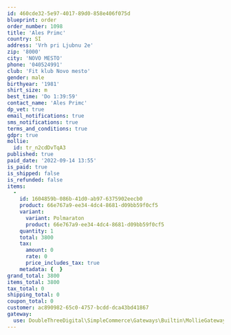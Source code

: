 ```yaml
---
id: 460cde32-5e97-4017-89d0-858e406f075d
blueprint: order
order_number: 1098
title: 'Ales Primc'
country: SI
address: 'Vrh pri Ljubnu 2e'
zip: '8000'
city: 'NOVO MESTO'
phone: '040524991'
club: 'Fit klub Novo mesto'
gender: male
birthyear: '1981'
shirt_size: m
best_time: 'Do 1:39:59'
contact_name: 'Ales Primc'
dp_vet: true
email_notifications: true
sms_notifications: true
terms_and_conditions: true
gdpr: true
mollie:
  id: tr_n2cdDvTqA3
published: true
paid_date: '2022-09-14 13:55'
is_paid: true
is_shipped: false
is_refunded: false
items:
  -
    id: 1604859b-086b-41d0-ab97-6375902eecb0
    product: 66e767a9-ee34-4dc4-8681-d09bb59f0cf5
    variant:
      variant: Polmaraton
      product: 66e767a9-ee34-4dc4-8681-d09bb59f0cf5
    quantity: 1
    total: 3800
    tax:
      amount: 0
      rate: 0
      price_includes_tax: true
    metadata: {  }
grand_total: 3800
items_total: 3800
tax_total: 0
shipping_total: 0
coupon_total: 0
customer: ac890982-65c0-4757-bcdd-dca43bd41867
gateway:
  use: DoubleThreeDigital\SimpleCommerce\Gateways\Builtin\MollieGateway
---
```

